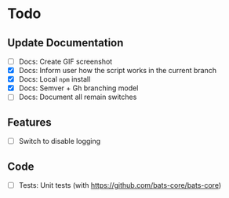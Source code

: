 # Todo

## Update Documentation

  - [ ] Docs: Create GIF screenshot  
  - [x] Docs: Inform user how the script works in the current branch
  - [x] Docs: Local `npm` install
  - [x] Docs: Semver + Gh branching model 
  - [ ] Docs: Document all remain switches

## Features
  - [ ] Switch to disable logging

## Code
  - [ ] Tests: Unit tests (with https://github.com/bats-core/bats-core)
